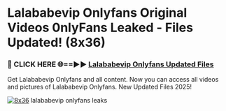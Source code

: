 # Lalababevip Onlyfans Original Videos 0nlyFans Leaked - Files Updated! (8x36)

<h3>🔴 CLICK HERE 🌐==►► <a href="https://tinyurl.com/2jnfzry5" rel="nofollow">Lalababevip Onlyfans Updated Files</a></h3>

Get Lalababevip Onlyfans and all content. Now you can access all videos and pictures of Lalababevip Onlyfans. New Updated Files 2025!

[![8x36](https://i.imgur.com/GyGTBgg.gif)](https://tinyurl.com/2jnfzry5)
lalababevip onlyfans leaks